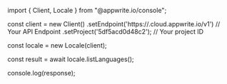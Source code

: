 import { Client, Locale } from "@appwrite.io/console";

const client = new Client()
    .setEndpoint('https://<REGION>.cloud.appwrite.io/v1') // Your API Endpoint
    .setProject('5df5acd0d48c2'); // Your project ID

const locale = new Locale(client);

const result = await locale.listLanguages();

console.log(response);
